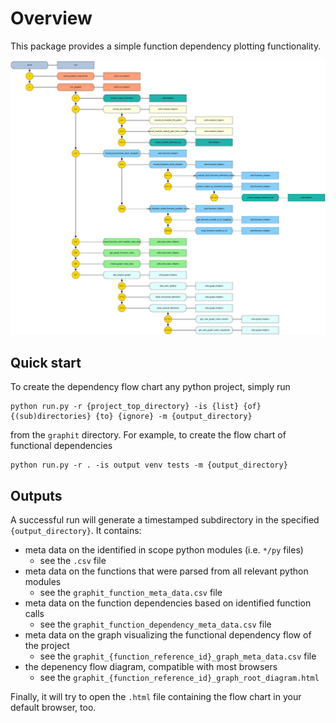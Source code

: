 # Overview

This package provides a simple function dependency plotting functionality.

![This project's function dependency graph](./example_flow.svg)

## Quick start

To create the dependency flow chart any python project, simply run

```
python run.py -r {project_top_directory} -is {list} {of} {(sub)directories} {to} {ignore} -m {output_directory}
```

from the `graphit` directory. For example, to create the flow chart of functional dependencies

```
python run.py -r . -is output venv tests -m {output_directory}
```

## Outputs

A successful run will generate a timestamped subdirectory in the specified `{output_directory}`. It contains:
- meta data on the identified in scope python modules (i.e. `*/py` files)
  - see the `.csv` file
- meta data on the functions that were parsed from all relevant python modules 
  - see the `graphit_function_meta_data.csv` file
- meta data on the function dependencies based on identified function calls
  - see the `graphit_function_dependency_meta_data.csv` file
- meta data on the graph visualizing the functional dependency flow of the project
  - see the `graphit_{function_reference_id}_graph_meta_data.csv` file
- the depenency flow diagram, compatible with most browsers
  - see the `graphit_{function_reference_id}_graph_root_diagram.html`

Finally, it will try to open the `.html` file containing the flow chart in your default browser, too.

